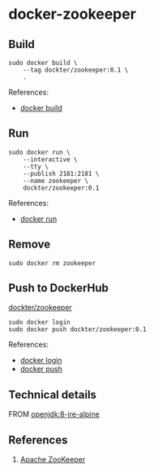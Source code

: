 # docker-zookeeper

## Build

```console
sudo docker build \
    --tag dockter/zookeeper:0.1 \
    .
```

References:

- [docker build](https://docs.docker.com/edge/engine/reference/commandline/build/)

## Run

```console
sudo docker run \
    --interactive \
    --tty \
    --publish 2181:2181 \
    --name zookeeper \
    dockter/zookeeper:0.1
```

References:

- [docker run](https://docs.docker.com/edge/engine/reference/commandline/run/)


## Remove

```console
sudo docker rm zookeeper
```

## Push to DockerHub

[dockter/zookeeper](https://hub.docker.com/r/dockter/zookeeper/)

```console
sudo docker login
sudo docker push dockter/zookeeper:0.1
```

References:

- [docker login](https://docs.docker.com/edge/engine/reference/commandline/login/)
- [docker push](https://docs.docker.com/edge/engine/reference/commandline/push/)

## Technical details

FROM [openjdk:8-jre-alpine](https://github.com/docker-library/openjdk/blob/master/8-jre/Dockerfile)

## References

1. [Apache ZooKeeper](https://zookeeper.apache.org/)